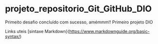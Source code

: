 # projeto_repositorio_Git_GitHub_DIO
Primeito desafio concluído com sucesso, amémmm!!
Primeiro projeto DIO

Links uteis
[sintaxe Markdown}(https://www.markdownguide.org/basic-syntax/)
